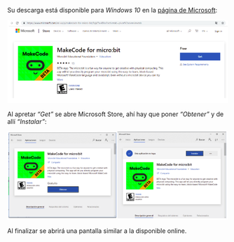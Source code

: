 Su descarga está disponible para _Windows 10_ en la [página de Microsoft](https://www.microsoft.com/en-us/p/makecode-for-micro-bit/9pjc7sv48lcx?activetab=pivot%3aoverviewtab):

<img src="https://raw.githubusercontent.com/MumukiProject/mumuki-guia-text-pensamiento-computacional-herramientas-tecnologicas/master/assets/tecla_microbit_descarga_1540247957607.png" alt="tecla_microbit_descarga_1540247957607.png" width="auto" height="auto">

Al apretar _“Get”_ se abre Microsoft Store, ahí hay que poner _“Obtener”_ y de allí _“Instalar”_:

<img src="https://raw.githubusercontent.com/MumukiProject/mumuki-guia-text-pensamiento-computacional-herramientas-tecnologicas/master/assets/tecla_microbit_instalacion_2_1540248127626.png" alt="tecla_microbit_instalacion_2_1540248127626.png" width="auto" height="auto">

Al finalizar se abrirá una pantalla similar a la disponible online.
